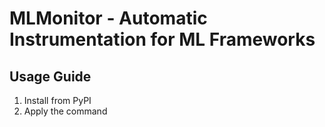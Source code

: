 # MLMonitor - Automatic Instrumentation for ML Frameworks


## Usage Guide

1. Install from PyPI
2. Apply the command